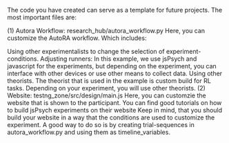 The code you have created can serve as a template for future projects. The most important files are:

(1) Autora Workflow: research_hub/autora_workflow.py Here, you can customize the AutoRA workflow. Which includes:

Using other experimentalists to change the selection of experiment-conditions.
Adjusting runners: In this example, we use jsPsych and javascript for the experiments, but depending on the experiment, you can interface with other devices or use other means to collect data.
Using other theorists. The theorist that is used in the example is custom build for RL tasks. Depending on your experiment, you will use other theorists.
(2) Website: testng_zone/src/design/main.js Here, you can customzie the website that is shown to the participant. You can find good tutorials on how to build jsPsych experiments on their website Keep in mind, that you should build your website in a way that the conditions are used to customize the experiment. A good way to do so is by creating trial-sequences in autora_workflow.py and using them as timeline_variables.
